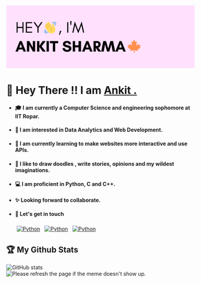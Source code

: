 ![GitHub Logo](HeY.png)
# :wave: Hey There !! I am <a href = "https://crypticmessenger.github.io/">Ankit .</a>
- #### :mortar_board: I am currently a Computer Science and engineering sophomore at IIT Ropar. 
- #### :seedling: I am interested in Data Analytics and Web Development.
- #### :eyes: I am currently learning to make websites more interactive and use APIs.
- #### :art: I like to draw doodles , write stories, opinions and my wildest imaginations.
- #### :computer: I am proficient in Python, C and C++.
- #### :sparkles: Looking forward to collaborate.
- #### :handshake: Let's get in touch
  <a href="https://www.linkedin.com/in/ankit-sharma-1a67931bb/" target="_blank" rel="noopener noreferrer"> <img src="https://cdn.exclaimer.com/Handbook%20Images/linkedin-icon_64x64.png" alt="Python" height="40" style="vertical-align:top; margin:4px"></a>
  <a href="mailto:2020csb1072@iitrpr.ac.in"> <img src="https://img.icons8.com/color/48/000000/gmail-new.png" alt="Python" height="40" style="vertical-align:top; margin:4px"></a>
  <a href="[mailto:2020csb1072@iitrpr.ac.in](https://www.instagram.com/vesthrax/)"> <img src="https://cdn.exclaimer.com/Handbook%20Images/instagram-icon_64x64.png" alt="Python" height="40" style="vertical-align:top; margin:4px"></a>
</p>

## :trophy: My Github Stats <br>
![GitHub stats](https://github-readme-stats.vercel.app/api?username=CrypticMessenger&show_icons=true&theme=tokyonight) <br>
<img src='https://random-memer.herokuapp.com/' title="Meme" alt="Please refresh the page if the meme doesn't show up." style="height:auto;width:50%">


